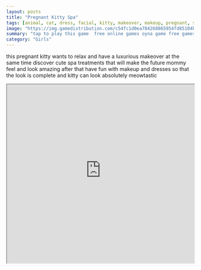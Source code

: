 ```yaml
---
layout: posts
title: "Pregnant Kitty Spa"
tags: [animal, cat, dress, facial, kitty, makeover, makeup, pregnant, spa, free, online, games, oyna, game, free, games, play, play, games]
image: "https://img.gamedistribution.com/c54fc1d0ea784268865954fd85104b6d.jpg"
summary: "tap to play this game  free online games oyna game free games play play games"
category: "Girls"
---
```


this pregnant kitty wants to relax and have a luxurious makeover at the same time discover cute spa treatments that will make the future mommy feel and look amazing after that have fun with makeup and dresses so that the look is complete and kitty can look absolutely meowtastic

<iframe width="100%" height="480px;" src="https://html5.gamedistribution.com/c54fc1d0ea784268865954fd85104b6d/"></iframe>